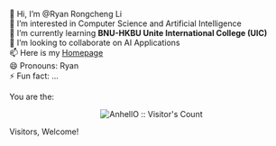 👋 Hi, I’m @Ryan Rongcheng Li  
👀 I’m interested in Computer Science and Artificial Intelligence  
🌱 I’m currently learning **BNU-HKBU Unite International College (UIC)**  
💞️ I’m looking to collaborate on AI Applications  
📫 Here is my [Homepage](http://ryanhomepage.voin.ink/)  
😄 Pronouns: Ryan  
⚡ Fun fact: ...

<!---
<p align="center"><img src="https://profile-counter.glitch.me/{Ryan}/count.svg" alt="AnhellO :: Visitor's Count" /></p>
--->

You are the: 

<p align="center"><img src="https://profile-counter.glitch.me/{Ryan}/count.svg" alt="AnhellO :: Visitor's Count" /></p>

Visitors, Welcome! 
